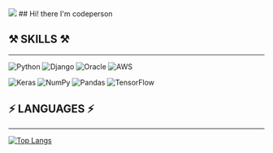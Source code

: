 <img src="https://user-images.githubusercontent.com/84794219/157275056-1fe12dda-4b1e-4354-affa-2ea46041d72f.gif">
##  Hi! there I'm codeperson 



## ⚒️ SKILLS ⚒️
---

![Python](https://img.shields.io/badge/python-3670A0?style=for-the-badge&logo=python&logoColor=ffdd54) ![Django](https://img.shields.io/badge/django-%23092E20.svg?style=for-the-badge&logo=django&logoColor=white) ![Oracle](https://img.shields.io/badge/Oracle-F80000?style=for-the-badge&logo=oracle&logoColor=white) ![AWS](https://img.shields.io/badge/AWS-%23FF9900.svg?style=for-the-badge&logo=amazon-aws&logoColor=white)

![Keras](https://img.shields.io/badge/Keras-%23D00000.svg?style=for-the-badge&logo=Keras&logoColor=white) ![NumPy](https://img.shields.io/badge/numpy-%23013243.svg?style=for-the-badge&logo=numpy&logoColor=white) ![Pandas](https://img.shields.io/badge/pandas-%23150458.svg?style=for-the-badge&logo=pandas&logoColor=white) ![TensorFlow](https://img.shields.io/badge/TensorFlow-%23FF6F00.svg?style=for-the-badge&logo=TensorFlow&logoColor=white)

 ## ⚡️ LANGUAGES ⚡️
 ---
 
 [![Top Langs](https://github-readme-stats.vercel.app/api/top-langs/?username=codepers0n&layout=compact)](https://github.com/anuraghazra/github-readme-stats)

